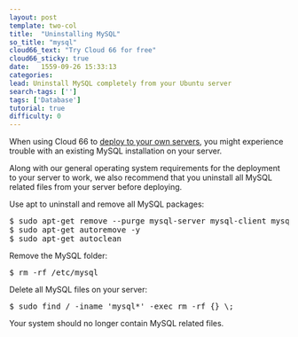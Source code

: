 ```yaml
---
layout: post
template: two-col
title:  "Uninstalling MySQL"
so_title: "mysql"
cloud66_text: "Try Cloud 66 for free"
cloud66_sticky: true
date:   1559-09-26 15:33:13
categories: 
lead: Uninstall MySQL completely from your Ubuntu server
search-tags: ['']
tags: ['Database']
tutorial: true
difficulty: 0
---
```


When using Cloud 66 to [deploy to your own servers](http://help.cloud66.com/deployment/registered-servers), you might experience trouble with an existing MySQL installation on your server.

Along with our general operating system requirements for the deployment to your server to work, we also recommend that you uninstall all MySQL related files from your server before deploying.

Use apt to uninstall and remove all MySQL packages:

<pre class="prettyprint">
$ sudo apt-get remove --purge mysql-server mysql-client mysql-common -y
$ sudo apt-get autoremove -y
$ sudo apt-get autoclean
</pre>

Remove the MySQL folder:

<pre class="prettyprint">
$ rm -rf /etc/mysql
</pre>

Delete all MySQL files on your server:

<pre class="prettyprint">
$ sudo find / -iname 'mysql*' -exec rm -rf {} \;
</pre>

Your system should no longer contain MySQL related files.
